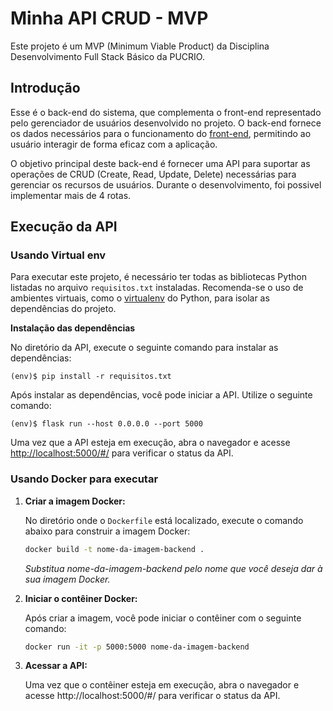 # Minha API CRUD - MVP

Este projeto é um MVP (Minimum Viable Product) da Disciplina Desenvolvimento Full Stack Básico da PUCRIO.

## Introdução
Esse é o back-end do sistema, que complementa o front-end representado pelo gerenciador de usuários desenvolvido no projeto. O back-end fornece os dados necessários para o funcionamento do [front-end](https://github.com/Levickl/MVP3-Frontend), permitindo ao usuário interagir de forma eficaz com a aplicação.

O objetivo principal deste back-end é fornecer uma API para suportar as operações de CRUD (Create, Read, Update, Delete) necessárias para gerenciar os recursos de usuários. Durante o desenvolvimento, foi possivel implementar mais de 4 rotas.


## Execução da API

### Usando Virtual env

Para executar este projeto, é necessário ter todas as bibliotecas Python listadas no arquivo ``requisitos.txt`` instaladas. Recomenda-se o uso de ambientes virtuais, como o [virtualenv](https://virtualenv.pypa.io/en/latest/installation.html) do Python, para isolar as dependências do projeto.

**Instalação das dependências**

No diretório da API, execute o seguinte comando para instalar as dependências:

```
(env)$ pip install -r requisitos.txt
```

Após instalar as dependências, você pode iniciar a API. Utilize o seguinte comando:

```
(env)$ flask run --host 0.0.0.0 --port 5000
```

Uma vez que a API esteja em execução, abra o navegador e acesse [http://localhost:5000/#/](http://localhost:5000/#/) para verificar o status da API.

### Usando Docker para executar

1. **Criar a imagem Docker:**

   No diretório onde o `Dockerfile` está localizado, execute o comando abaixo para construir a imagem Docker:

   ```bash
   docker build -t nome-da-imagem-backend .
   ```
    *Substitua nome-da-imagem-backend pelo nome que você deseja dar à sua imagem Docker.*

2. **Iniciar o contêiner Docker:**

    Após criar a imagem, você pode iniciar o contêiner com o seguinte comando:
    ```bash
    docker run -it -p 5000:5000 nome-da-imagem-backend
    ```
3. **Acessar a API:**

    Uma vez que o contêiner esteja em execução, abra o navegador e acesse http://localhost:5000/#/ para verificar o status da API.

